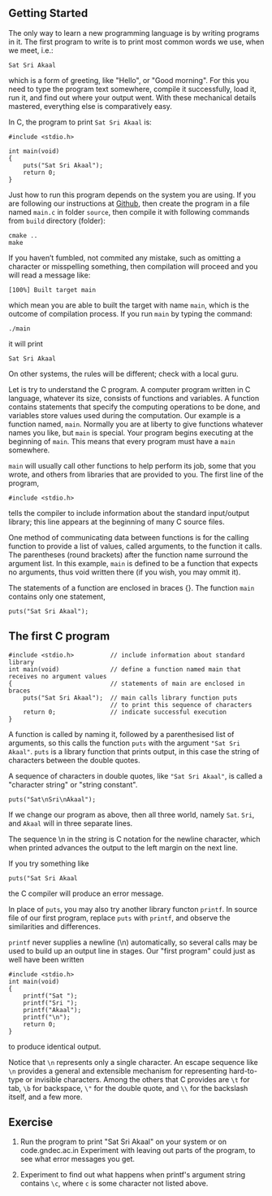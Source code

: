 ## Getting Started 

The only way to learn a new programming language is by writing programs
in it.  The first program to write is to print most common words we
use, when we meet, i.e.:

    Sat Sri Akaal 

which is a form of greeting, like "Hello", or "Good morning".  For
this you need to type the program text somewhere, compile it
successfully, load it, run it, and find out where your output went. 
With these mechanical details mastered, everything else is
comparatively easy.

In C, the program to print `Sat Sri Akaal` is:
 
```
#include <stdio.h> 

int main(void) 
{ 
    puts("Sat Sri Akaal"); 
    return 0;
} 
```

Just how to run this program depends on the system you are using. If
you are following our instructions at
[Github](https://github.com/gne-ldh/PPS/tree/master/Content/Notes),
then create the program in a file named `main.c` in folder `source`,
then compile it with following commands from `build` directory
(folder):

```
cmake ..
make
``` 

If you haven’t fumbled, not commited any mistake, such as omitting a
character or misspelling something, then compilation will proceed and
you will read a message like:

```
[100%] Built target main
```

which mean you are able to built the target with name `main`, which is
the outcome of compilation process. If you run `main` by typing the
command:

```
./main
```

it will print 

```
Sat Sri Akaal
```

On other systems, the rules will be different; check with a local guru. 

Let is try to understand the C program.  A computer program written in
C language, whatever its size, consists of functions and variables.  A
function contains statements that specify the computing operations to
be done, and variables store values used during the computation.  Our
example is a function named, `main`.  Normally you are at liberty to give
functions whatever names you like, but `main` is special. Your program
begins executing at the beginning of `main`. This means that every
program must have a `main` somewhere.

`main` will usually call other functions to help perform its job, some
that you wrote, and others from libraries that are provided to you. 
The first line of the program,

```
#include <stdio.h> 
```

tells the compiler to include information about the standard
input/output library; this line appears at the beginning of many C
source files.

One method of communicating data between functions is for the calling
function to provide a list of values, called arguments, to the function
it calls.  The parentheses (round brackets) after the function name
surround the argument list.  In this example, `main` is defined to be a
function that expects no arguments, thus void written there (if you
wish, you may ommit it).

The statements of a function are enclosed in braces {}. The function
`main` contains only one statement,

```
puts("Sat Sri Akaal"); 

```
## The first C program
```
#include <stdio.h>          // include information about standard library 
int main(void)              // define a function named main that receives no argument values
{                           // statements of main are enclosed in braces 
    puts("Sat Sri Akaal");  // main calls library function puts
                            // to print this sequence of characters
    return 0;               // indicate successful execution
}
```

A function is called by naming it, followed by a parenthesised list of
arguments, so this calls the function `puts` with the argument `"Sat
Sri Akaal"`. `puts` is a library function that prints output, in this
case the string of characters between the double quotes.

A sequence of characters in double quotes, like `"Sat Sri Akaal"`, is
called a "character string" or "string constant".

```
puts("Sat\nSri\nAkaal");
```

If we change our program as above, then all three world, namely `Sat`.
`Sri`, and `Akaal` will in three separate lines.

The sequence \n in the string is C notation for the newline character,
which when printed advances the output to the left margin on the next
line.

If you try something like

```
puts("Sat Sri Akaal 
```

the C compiler will produce an error message. 

In place of `puts`, you may also try another library functon `printf`.
In source file of our first program, replace `puts` with `printf`, and
observe the similarities and differences.

`printf` never supplies a newline (\n) automatically, so several calls
may be used to build up an output line in stages.  Our "first program"
could just as well have been written

```
#include <stdio.h> 
int main(void) 
{ 
    printf("Sat "); 
    printf("Sri "); 
    printf("Akaal"); 
    printf("\n");
    return 0; 
}
```
to produce identical output. 

Notice that `\n` represents only a single character.  An escape
sequence like `\n` provides a general and extensible mechanism for
representing hard-to-type or invisible characters.  Among the others
that C provides are `\t` for tab, `\b` for backspace, `\"` for the
double quote, and `\\` for the backslash itself, and a few more.

## Exercise 

1.  Run the program to print "Sat Sri Akaal" on your system or on
code.gndec.ac.in
Experiment with leaving out parts of the program, to see what error
messages you get.

1.  Experiment to find out what happens when printf's argument string
contains `\c`, where `c` is some character not listed above.
